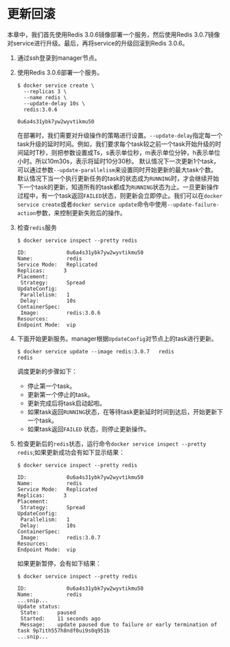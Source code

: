 # 更新回滚

本章中，我们首先使用Redis 3.0.6镜像部署一个服务，然后使用Redis 3.0.7镜像对service进行升级。最后，再将service的升级回滚到Redis 3.0.6。

1. 通过ssh登录到manager节点。

2. 使用Redis 3.0.6部署一个服务。

    ```
    $ docker service create \
      --replicas 3 \
      --name redis \
      --update-delay 10s \
      redis:3.0.6

    0u6a4s31ybk7yw2wyvtikmu50
    ```
    在部署时，我们需要对升级操作的策略进行设置。`--update-delay`指定每一个task升级的延时时间。例如，我们要求每个task较之前一个task开始升级的时间延时T秒，则把参数设置成Ts，s表示单位秒，m表示单位分钟，h表示单位小时。所以10m30s，表示将延时10分30秒。
    默认情况下一次更新1个task，可以通过参数`--update-parallelism`来设置同时开始更新的最大task个数。
    默认情况下当一个执行更新任务的task的状态成为`RUNNING`时，才会继续开始下一个task的更新，知道所有的task都成为`RUNNING`状态为止。一旦更新操作过程中，有一个task返回`FAILED`状态，则更新会立即停止。我们可以在`docker service create`或者`docker service update`命令中使用`--update-failure-action`参数，来控制更新失败后的操作。
    
3. 检查`redis`服务

    ```
    $ docker service inspect --pretty redis

    ID:             0u6a4s31ybk7yw2wyvtikmu50
    Name:           redis
    Service Mode:   Replicated
    Replicas:      3
    Placement:
     Strategy:	    Spread
    UpdateConfig:
     Parallelism:   1
     Delay:         10s
    ContainerSpec:
     Image:         redis:3.0.6
    Resources:
    Endpoint Mode:  vip
    ```
    
4. 下面开始更新服务。manager根据`UpdateConfig`对节点上的task进行更新。

    ```
    $ docker service update --image redis:3.0.7   redis
    redis
    ```
    
    调度更新的步骤如下：
    - 停止第一个task。
    - 更新第一个停止的task。
    - 更新完成后将task启动起啦。
    - 如果task返回`RUNNING`状态，在等待task更新延时时间到达后，开始更新下一个task。
    - 如果task返回`FAILED` 状态，则停止更新操作。
    
5. 检查更新后的`redis`状态，运行命令`docker service inspect --pretty redis`;如果更新成功会有如下显示结果：

    ```
    $ docker service inspect --pretty redis

    ID:             0u6a4s31ybk7yw2wyvtikmu50
    Name:           redis
    Service Mode:   Replicated
    Replicas:      3
    Placement:
     Strategy:	    Spread
    UpdateConfig:
     Parallelism:   1
     Delay:         10s
    ContainerSpec:
     Image:         redis:3.0.7
    Resources:
    Endpoint Mode:  vip
    ```
    
    如果更新暂停，会有如下结果：
    
    ```
    $ docker service inspect --pretty redis

    ID:             0u6a4s31ybk7yw2wyvtikmu50
    Name:           redis
    ...snip...
    Update status:
     State:      paused
     Started:    11 seconds ago
     Message:    update paused due to failure or early termination of task 9p7ith557h8ndf0ui9s0q951b
    ...snip...
    ```
    